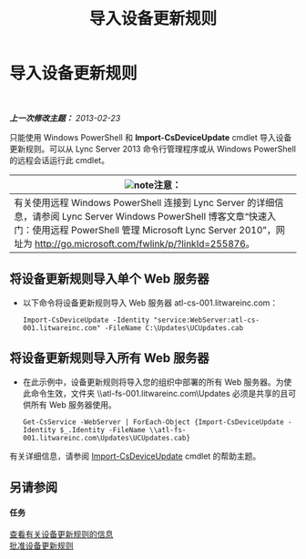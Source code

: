 ﻿---
title: 导入设备更新规则
TOCTitle: 导入设备更新规则
ms:assetid: 919e9c87-912b-4bc9-92e7-5998fc2e0bf0
ms:mtpsurl: https://technet.microsoft.com/zh-cn/library/JJ994056(v=OCS.15)
ms:contentKeyID: 52061072
ms.date: 05/19/2016
mtps_version: v=OCS.15
ms.translationtype: HT
---

# 导入设备更新规则

 

_**上一次修改主题：** 2013-02-23_

只能使用 Windows PowerShell 和 **Import-CsDeviceUpdate** cmdlet 导入设备更新规则。可以从 Lync Server 2013 命令行管理程序或从 Windows PowerShell 的远程会话运行此 cmdlet。

<table>
<thead>
<tr class="header">
<th><img src="images/Dn783119.note(OCS.15).gif" title="note" alt="note" />注意：</th>
</tr>
</thead>
<tbody>
<tr class="odd">
<td>有关使用远程 Windows PowerShell 连接到 Lync Server 的详细信息，请参阅 Lync Server Windows PowerShell 博客文章“快速入门：使用远程 PowerShell 管理 Microsoft Lync Server 2010”，网址为 <a href="http://go.microsoft.com/fwlink/p/?linkid=255876">http://go.microsoft.com/fwlink/p/?linkId=255876</a>。</td>
</tr>
</tbody>
</table>



## 将设备更新规则导入单个 Web 服务器

  - 以下命令将设备更新规则导入 Web 服务器 atl-cs-001.litwareinc.com：
    
        Import-CsDeviceUpdate -Identity "service:WebServer:atl-cs-001.litwareinc.com" -FileName C:\Updates\UCUpdates.cab

## 将设备更新规则导入所有 Web 服务器

  - 在此示例中，设备更新规则将导入您的组织中部署的所有 Web 服务器。为使此命令生效，文件夹 \\\\atl-fs-001.litwareinc.com\\Updates 必须是共享的且可供所有 Web 服务器使用。
    
        Get-CsService -WebServer | ForEach-Object {Import-CsDeviceUpdate -Identity $_.Identity -FileName \\atl-fs-001.litwareinc.com\Updates\UCUpdates.cab}

有关详细信息，请参阅 [Import-CsDeviceUpdate](https://docs.microsoft.com/en-us/powershell/module/skype/Import-CsDeviceUpdate) cmdlet 的帮助主题。

## 另请参阅

#### 任务

[查看有关设备更新规则的信息](lync-server-2013-view-information-about-device-update-rules.md)  
[批准设备更新规则](lync-server-2013-approve-a-device-update-rule.md)

